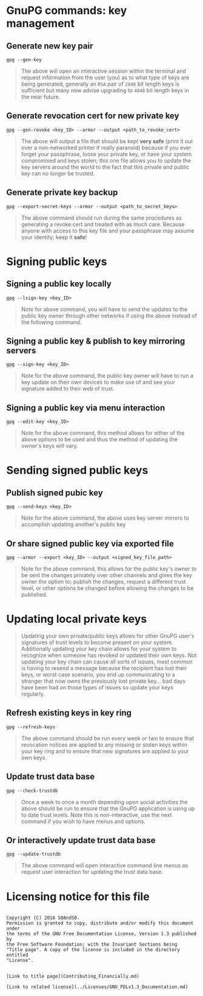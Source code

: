 # GnuPG commands: key management

## Generate new key pair

```
gpg --gen-key
```

 > The above will open an interactive session within the terminal and request
 information from the user (you) as to what type of keys are being generated,
 generally an `RSA` pair of `2048` bit length keys is sufficient but many now
 advise upgrading to `4048` bit length keys in the near future.

## Generate revocation cert for new private key

```
gpg --gen-revoke <key_ID> --armor --output <path_to_revoke_cert>
```

 > The above will output a file that should be kept **very safe** (print it out
 over a non-networked printer if really paranoid) because if you ever forget
 your passphrase, loose your private key, or have your system compromised and
 keys stolen; this one file allows you to update the key servers around the
 world to the fact that this private and public key can no longer be trusted.

## Generate private key backup

```
gpg --export-secret-keys --armor --output <path_to_secret_keys>
```

 > The above command should run during the same procedures as generating a
 revoke cert and treated with as much care. Because anyone with access to this
 key file and your passphrase may assume your identity; keep it **safe**!

# Signing public keys

## Signing a public key locally

```
gpg --lsign-key <key_ID>
```

 > Note for above command, you will have to send the updates to the public key
 owner through other networks if using the above instead of the following
 command.


## Signing a public key & publish to key mirroring servers

```
gpg --sign-key <key_ID>
```

 > Note for the above command, the public key owner will have to run a key
 update on their own devices to make use of and see your signature added to
 their web of trust.

## Signing a public key via menu interaction

```
gpg --edit-key <key_ID>
```

 > Note for the above command, this method allows for either of the above
 options to be used and thus the method of updating the owner's keys will vary.

# Sending signed public keys

## Publish signed pubic key

```
gpg --send-keys <key_ID>
```

 > Note for the above command, the above uses key server mirrors to accomplish
 updating another's public key

## Or share signed public key via exported file

```
gpg --armor --export <key_ID> --output <signed_key_file_path>
```

 > Note for the above command, this allows for the public key's owner to be
 sent the changes privately over other channels and gives the key owner the
 option to; publish the changes, request a different trust level, or other
 options be changed before allowing the changes to be published.

# Updating local private keys

 > Updating your own private/public keys allows for other GnuPG user's
 signatures of trust levels to become present on your system. Additionally
 updating your key chain allows for your system to recognize when someone has
 revoked or updated their own keys. Not updating your key chain can cause all
 sorts of issues, most common is having to resend a message because the
 recipient has lost their keys, or worst case scenario, you end up communicating
 to a stranger that now owns the previously lost private key... bad days have
 been had on those types of issues so update your keys regularly.

## Refresh existing keys in key ring

```
gpg --refresh-keys
```

 > The above command should be run every week or two to ensure that revocation
 notices are applied to any missing or stolen keys within your key ring and to
 ensure that new signatures are applied to your own keys.

## Update trust data base

```
gpg --check-trustdb
```

 > Once a week to once a month depending upon social activities the above should
 be run to ensure that the GnuPG application is using up to date trust levels.
 Note this is non-interactive, use the next command if you wish to have menus
 and options.

## Or interactively update trust data base

```
gpg --update-trustdb
```

 > The above command will open interactive command line menus as request user
 interaction for updating the trust data base.


# Licensing notice for this file

 > ```
    Copyright (C) 2016 S0AndS0.
    Permission is granted to copy, distribute and/or modify this document under
    the terms of the GNU Free Documentation License, Version 1.3 published by
    the Free Software Foundation; with the Invariant Sections being
    "Title page". A copy of the license is included in the directory entitled
    "License".
```

[Link to title page](Contributing_Financially.md)

[Link to related license](../Licenses/GNU_FDLv1.3_Documentation.md)
